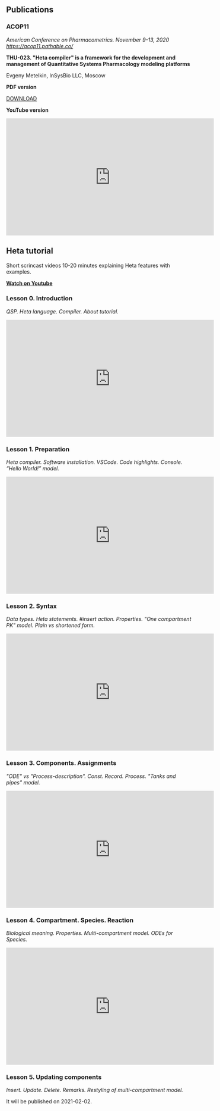 ## Publications

### ACOP11

*American Conference on Pharmacometrics. November 9-13, 2020 <https://acop11.pathable.co/>*

**THU-023. "Heta compiler" is a framework for the development and management of Quantitative Systems Pharmacology modeling platforms**

Evgeny Metelkin, InSysBio LLC, Moscow

**PDF version**

[DOWNLOAD](https://hetalang.github.io/resources/THU-023_upd.pdf)

**YouTube version**

<iframe width="560" height="315" src="https://www.youtube.com/embed/LdNh7Pj9RTM" frameborder="0" allow="accelerometer; autoplay; clipboard-write; encrypted-media; gyroscope; picture-in-picture" allowfullscreen></iframe>

## Heta tutorial

Short scrincast videos 10-20 minutes explaining Heta features with examples.

**[Watch on Youtube](https://www.youtube.com/playlist?list=PLUBqQmGMDNHLtHM4DaflBi3TzF3_rZpsj)**

### Lesson 0. Introduction

*QSP. Heta language. Compiler. About tutorial.*

<iframe width="560" height="315" src="https://www.youtube.com/embed/I60hpGHNoLU" frameborder="0" allow="accelerometer; autoplay; clipboard-write; encrypted-media; gyroscope; picture-in-picture" allowfullscreen></iframe>

### Lesson 1. Preparation

*Heta compiler. Software installation. VSCode. Code highlights. Console. “Hello World!” model.*

<iframe width="560" height="315" src="https://www.youtube.com/embed/aIpo9Yksyb8" frameborder="0" allow="accelerometer; autoplay; clipboard-write; encrypted-media; gyroscope; picture-in-picture" allowfullscreen></iframe>

### Lesson 2. Syntax

*Data types. Heta statements. #insert action. Properties. "One compartment PK" model. Plain vs shortened form.*

<iframe width="560" height="315" src="https://www.youtube.com/embed/mgOmov_0UKo" frameborder="0" allow="accelerometer; autoplay; clipboard-write; encrypted-media; gyroscope; picture-in-picture" allowfullscreen></iframe>

### Lesson 3. Components. Assignments

*"ODE" vs "Process-description". Const. Record. Process. "Tanks and pipes" model.*

<iframe width="560" height="315" src="https://www.youtube.com/embed/wb7K8bpCzkg" frameborder="0" allow="accelerometer; autoplay; clipboard-write; encrypted-media; gyroscope; picture-in-picture" allowfullscreen></iframe>

### Lesson 4. Compartment. Species. Reaction

*Biological meaning. Properties. Multi-compartment model. ODEs for Species.*

<iframe width="560" height="315" src="https://www.youtube.com/embed/wb7K8bpCzkg" frameborder="0" allow="accelerometer; autoplay; clipboard-write; encrypted-media; gyroscope; picture-in-picture" allowfullscreen></iframe>

### Lesson 5. Updating components

*Insert. Update. Delete. Remarks. Restyling of multi-compartment model.*

It will be published on 2021-02-02.
